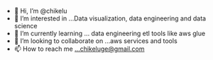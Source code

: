 - 👋 Hi, I’m @chikelu
- 👀 I’m interested in ...Data visualization, data engineering and data science
- 🌱 I’m currently learning ... data engineering etl tools like aws glue
- 💞️ I’m looking to collaborate on ...aws services and tools
- 📫 How to reach me ...chikeluge@gmail.com

<!---
chikelu/chikelu is a ✨ special ✨ repository because its `README.md` (this file) appears on your GitHub profile.
You can click the Preview link to take a look at your changes.
--->
